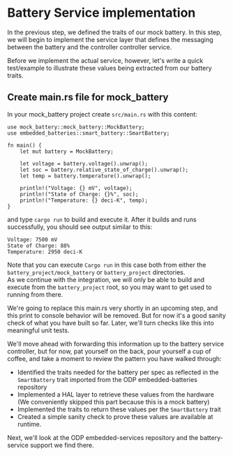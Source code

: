 # Battery Service implementation

In the previous step, we defined the traits of our mock battery.  In this step, we will begin to implement the service layer that defines the messaging between the battery and the controller controller service.

Before we implement the actual service, however, let's write a quick test/example to illustrate these values being extracted from our battery traits.

## Create main.rs file for mock_battery

In your mock_battery project create `src/main.rs` with this content:

```
use mock_battery::mock_battery::MockBattery;
use embedded_batteries::smart_battery::SmartBattery;

fn main() {
    let mut battery = MockBattery;

    let voltage = battery.voltage().unwrap();
    let soc = battery.relative_state_of_charge().unwrap();
    let temp = battery.temperature().unwrap();

    println!("Voltage: {} mV", voltage);
    println!("State of Charge: {}%", soc);
    println!("Temperature: {} deci-K", temp);
}
```
and type `cargo run` to build and execute it.
After it builds and runs successfully, you should see output similar to this:
```
Voltage: 7500 mV
State of Charge: 88%
Temperature: 2950 deci-K
```

Note that you can execute `Cargo run` in this case both from either the `battery_project/mock_battery` or `battery_project` directories.  
As we continue with the integration, we will only be able to build and execute from the `battery_project` root, so you may want to get used to running from there.

We're going to replace this main.rs very shortly in an upcoming step, and this print to console behavior will be removed.  But for now it's a good sanity check of what you have built so far.
Later, we'll turn checks like this into meaningful unit tests.

We'll move ahead with forwarding this information up to the battery service controller,
but for now, pat yourself on the back, pour yourself a cup of coffee, and take a moment to review the pattern you have walked through:

- Identified the traits needed for the battery per spec as reflected in the `SmartBattery` trait imported from the ODP embedded-batteries repository
- Implemented a HAL layer to retrieve these values from the hardware (We conveniently skipped this part because this is a mock battery)
- Implemented the traits to return these values per the `SmartBattery` trait
- Created a simple sanity check to prove these values are available at runtime.

Next, we'll look at the ODP embedded-services repository and the battery-service support we find there.


